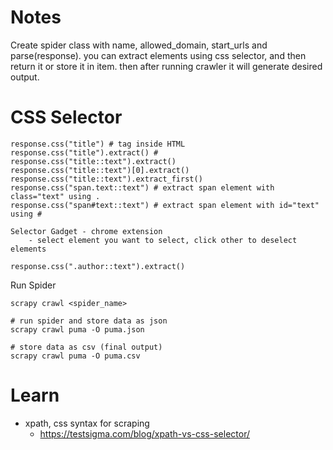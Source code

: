 # Notes
Create spider class with name, allowed_domain, start_urls and parse(response). you can extract elements using css selector, and then return it or store it in item. then after running crawler it will generate desired output.


# CSS Selector
```
response.css("title") # tag inside HTML
response.css("title").extract() # 
response.css("title::text").extract()
response.css("title::text")[0].extract()
response.css("title::text").extract_first()
response.css("span.text::text") # extract span element with class="text" using .
response.css("span#text::text") # extract span element with id="text" using #

Selector Gadget - chrome extension
    - select element you want to select, click other to deselect elements

response.css(".author::text").extract()
```

Run Spider
```
scrapy crawl <spider_name>

# run spider and store data as json
scrapy crawl puma -O puma.json

# store data as csv (final output)
scrapy crawl puma -O puma.csv
```

# Learn
- xpath, css syntax for scraping
    - https://testsigma.com/blog/xpath-vs-css-selector/
